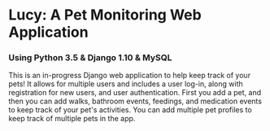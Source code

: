# Lucy: A Pet Monitoring Web Application
### Using Python 3.5 &amp; Django 1.10 &amp; MySQL
This is an in-progress Django web application to help keep track of your pets! It allows for multiple users and includes a user log-in, along with registration for new users, and user authentication. First you add a pet, and then you can add walks, bathroom events, feedings, and medication events to keep track of your pet's activities. You can add multiple pet profiles to keep track of multiple pets in the app.
